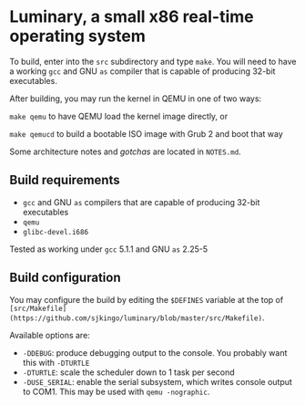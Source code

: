 # Luminary, a small x86 real-time operating system

To build, enter into the `src` subdirectory and type `make`. You will need to
have a working `gcc` and GNU `as` compiler that is capable of producing 32-bit
executables.

After building, you may run the kernel in QEMU in one of two ways:

`make qemu` to have QEMU load the kernel image directly, or

`make qemucd` to build a bootable ISO image with Grub 2 and boot that way

Some architecture notes and *gotchas* are located in `NOTES.md`.

## Build requirements

* `gcc` and GNU `as` compilers that are capable of producing 32-bit executables
* `qemu`
* `glibc-devel.i686`

Tested as working under `gcc` 5.1.1 and GNU `as` 2.25-5

## Build configuration

You may configure the build by editing the `$DEFINES` variable at the top of `[src/Makefile](https://github.com/sjkingo/luminary/blob/master/src/Makefile)`.

Available options are:

* `-DDEBUG`: produce debugging output to the console. You probably want this with `-DTURTLE`
* `-DTURTLE`: scale the scheduler down to 1 task per second
* `-DUSE_SERIAL`: enable the serial subsystem, which writes console output to COM1. This may be used with `qemu -nographic`.
